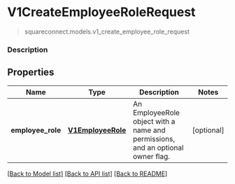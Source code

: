 # V1CreateEmployeeRoleRequest
> squareconnect.models.v1_create_employee_role_request

### Description



## Properties
Name | Type | Description | Notes
------------ | ------------- | ------------- | -------------
**employee_role** | [**V1EmployeeRole**](V1EmployeeRole.md) | An EmployeeRole object with a name and permissions, and an optional owner flag. | [optional] 

[[Back to Model list]](../README.md#documentation-for-models) [[Back to API list]](../README.md#documentation-for-api-endpoints) [[Back to README]](../README.md)


